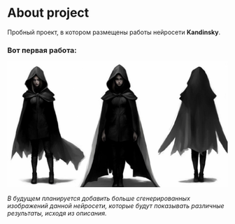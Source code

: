 # About project

Пробный проект, в котором размещены работы нейросети **Kandinsky**. 

### Вот первая работа:

 ![Описание: девушка в полный рост в чёрном плаще с капюшоном Под плащом - одеяние, чуть светлее плаща. Размер 16:9](/IMG_20240115_152252_235.jpg)

 _В будущем планируется добавить больше сгенерированных изображений данной нейросети, которые будут показывать различные результаты, исходя из описания._